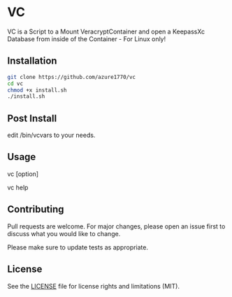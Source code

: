 # VC

VC is a Script to a Mount VeracryptContainer and open a KeepassXc Database from inside of the Container - For Linux only!

## Installation


```bash
git clone https://github.com/azure1770/vc
cd vc
chmod +x install.sh
./install.sh
```
## Post Install
edit /bin/vcvars to your needs.

## Usage
vc [option]

vc help

## Contributing

Pull requests are welcome. For major changes, please open an issue first
to discuss what you would like to change.

Please make sure to update tests as appropriate.

## License

See the [LICENSE](LICENSE.md) file for license rights and limitations (MIT).
